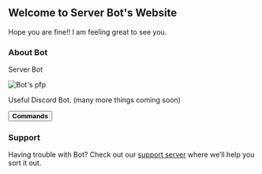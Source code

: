 ## Welcome to Server Bot's Website

Hope you are fine!! I am feeling great to see you.

### About Bot

Server Bot

<img src="https://cdn.discordapp.com/avatars/763989527747362896/f8a59613ac35537b713c30da86fc14ea.png?size=256" alt="Bot's pfp">

Useful Discord Bot. (many more things coming soon)

<button class="btn">**Commands**</button>


### Support

Having trouble with Bot? Check out our [support server](https://discord.gg/JVJSCWaWES) where we’ll help you sort it out.
